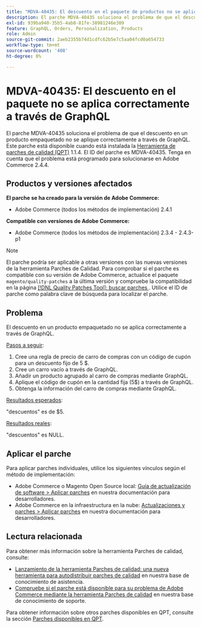 ```yaml
---
title: "MDVA-40435: El descuento en el paquete de productos no se aplica correctamente a través de GraphQL"
description: El parche MDVA-40435 soluciona el problema de que el descuento en un producto empaquetado no se aplique correctamente a través de GraphQL. Este parche está disponible cuando está instalada la [Quality Patches Tool (QPT)](/help/announcements/adobe-commerce-announcements/magento-quality-patches-released-new-tool-to-self-serve-quality-patches.md) 1.1.4. El ID del parche es MDVA-40435. Tenga en cuenta que el problema está programado para solucionarse en Adobe Commerce 2.4.4.
exl-id: 939ba940-35b5-4ab0-81fe-38981246e389
feature: GraphQL, Orders, Personalization, Products
role: Admin
source-git-commit: 2aeb2355b74d1cdfc62b5e7c5aa04fcd0a654733
workflow-type: tm+mt
source-wordcount: '408'
ht-degree: 0%

---
```


# MDVA-40435: El descuento en el paquete no se aplica correctamente a través de GraphQL

El parche MDVA-40435 soluciona el problema de que el descuento en un producto empaquetado no se aplique correctamente a través de GraphQL. Este parche está disponible cuando está instalada la [Herramienta de parches de calidad (QPT)](/help/announcements/adobe-commerce-announcements/magento-quality-patches-released-new-tool-to-self-serve-quality-patches.md) 1.1.4. El ID del parche es MDVA-40435. Tenga en cuenta que el problema está programado para solucionarse en Adobe Commerce 2.4.4.

## Productos y versiones afectados

**El parche se ha creado para la versión de Adobe Commerce:**

* Adobe Commerce (todos los métodos de implementación) 2.4.1

**Compatible con versiones de Adobe Commerce:**

* Adobe Commerce (todos los métodos de implementación) 2.3.4 - 2.4.3-p1

>[!NOTE]
>
>El parche podría ser aplicable a otras versiones con las nuevas versiones de la herramienta Parches de Calidad. Para comprobar si el parche es compatible con su versión de Adobe Commerce, actualice el paquete `magento/quality-patches` a la última versión y compruebe la compatibilidad en la página [[!DNL Quality Patches Tool]: buscar parches ](https://experienceleague.adobe.com/tools/commerce-quality-patches/index.html). Utilice el ID de parche como palabra clave de búsqueda para localizar el parche.

## Problema

El descuento en un producto empaquetado no se aplica correctamente a través de GraphQL.

<u>Pasos a seguir</u>:

1. Cree una regla de precio de carro de compras con un código de cupón para un descuento fijo de 5 $.
1. Cree un carro vacío a través de GraphQL.
1. Añadir un producto agrupado al carro de compras mediante GraphQL.
1. Aplique el código de cupón en la cantidad fija (5$) a través de GraphQL.
1. Obtenga la información del carro de compras mediante GraphQL.

<u>Resultados esperados</u>:

&quot;descuentos&quot; es de $5.

<u>Resultados reales</u>:

&quot;descuentos&quot; es NULL.

## Aplicar el parche

Para aplicar parches individuales, utilice los siguientes vínculos según el método de implementación:

* Adobe Commerce o Magento Open Source local: [Guía de actualización de software > Aplicar parches](https://experienceleague.adobe.com/en/docs/commerce-operations/tools/quality-patches-tool/usage) en nuestra documentación para desarrolladores.
* Adobe Commerce en la infraestructura en la nube: [Actualizaciones y parches > Aplicar parches](https://experienceleague.adobe.com/en/docs/commerce-cloud-service/user-guide/develop/upgrade/apply-patches) en nuestra documentación para desarrolladores.

## Lectura relacionada

Para obtener más información sobre la herramienta Parches de calidad, consulte:

* [Lanzamiento de la herramienta Parches de calidad: una nueva herramienta para autodistribuir parches de calidad](/help/announcements/adobe-commerce-announcements/magento-quality-patches-released-new-tool-to-self-serve-quality-patches.md) en nuestra base de conocimiento de asistencia.
* [Compruebe si el parche está disponible para su problema de Adobe Commerce mediante la herramienta Parches de calidad](/help/support-tools/patches-available-in-qpt-tool/check-patch-for-magento-issue-with-magento-quality-patches.md) en nuestra base de conocimiento de soporte.

Para obtener información sobre otros parches disponibles en QPT, consulte la sección [Parches disponibles en QPT](https://support.magento.com/hc/en-us/sections/360010506631-Patches-available-in-MQP-tool-).
